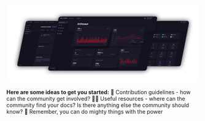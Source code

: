 </div>
    <div align="center">
    <img  src="https://avatars.githubusercontent.com/u/134113862?s=400&u=20e22ce4d6a3ac2600710cedc15eb3a340815dc3&v=4" width="100 px" alt="">
  </div>
 </div>
    <div align="center">
    <img  src="https://github.com/bastndev/Resources/blob/main/assets/img-team/q2.png" width="900 px" alt="">
  </div>
  
**Here are some ideas to get you started:**
🌈 Contribution guidelines - how can the community get involved?
👩‍💻 Useful resources - where can the community find your docs? Is there anything else the community should know?
🧙 Remember, you can do mighty things with the power 
